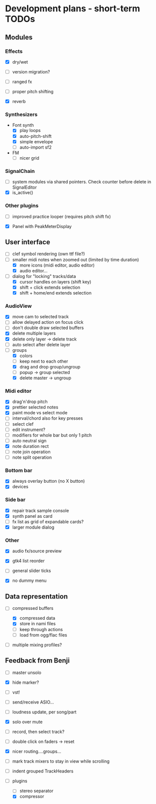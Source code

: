 # Development plans - short-term TODOs

## Modules

### Effects

* [x] dry/wet
* [ ] version migration?
* [ ] ranged fx
* [ ] proper pitch shifting
* [x] reverb


### Synthesizers

* Font synth
  * [x] play loops
  * [x] auto-pitch-shift
  * [x] simple envelope
  * [ ] auto-import sf2

* FM
  * [ ] nicer grid

### SignalChain

* [ ] system modules via shared pointers. Check counter before delete in SignalEditor
* [x] is_active()

### Other plugins

* [ ] improved practice looper (requires pitch shift fx)
* [x] Panel with PeakMeterDisplay


## User interface

* [ ] clef symbol rendering (own ttf file?)
* [ ] smaller midi notes when zoomed out (limited by time duration)
  * [x] more icons (midi editor, audio editor)
  * [x] audio editor...

* [ ] dialog for "locking" tracks/data
  * [x] cursor handles on layers (shift key)
  * [x] shift + click extends selection
  * [x] shift + home/end extends selection

### AudioView

* [x] move cam to selected track
* [ ] allow delayed action on focus click
* [ ] don't double draw selected buffers
* [x] delete multiple layers
* [x] delete only layer -> delete track
* [ ] auto select after delete layer
* [ ] groups
  * [x] colors
  * [ ] keep next to each other
  * [x] drag and drop group/ungroup
  * [ ] popup -> group selected
  * [x] delete master -> ungroup

### Midi editor

* [x] drag'n'drop pitch
* [x] prettier selected notes
* [x] paint mode vs select mode
* [ ] interval/chord also for key presses
* [ ] select clef
* [ ] edit instrument?
* [ ] modifiers for whole bar but only 1 pitch
* [ ] auto neutral sign
* [x] note duration rect
* [ ] note join operation
* [ ] note split operation

### Bottom bar
  * [x] always overlay button (no X button)
  * [x] devices

### Side bar

* [x] repair track sample console
* [x] synth panel as card
* [ ] fx list as grid of expandable cards?
* [x] larger module dialog

### Other

* [x] audio fx/source preview
* [x] gtk4 list reorder
* [ ] general slider ticks
* [x] no dummy menu



## Data representation

* [ ] compressed buffers
  * [x] compressed data
  * [x] store in nami files
  * [ ] keep through actions
  * [ ] load from ogg/flac files
* [ ] multiple mixing profiles?


## Feedback from Benji

* [ ] master unsolo
* [x] hide marker?
* [ ] vst!
* [ ] send/receive ASIO...

* [ ] loudness update, per song/part
* [x] solo over mute

* [ ] record, then select track?
* [ ] double click on faders -> reset
* [x] nicer routing....groups...
* [ ] mark track mixers to stay in view while scrolling
* [ ] indent grouped TrackHeaders
* [ ] plugins
  * [ ] stereo separator
  * [x] compressor
